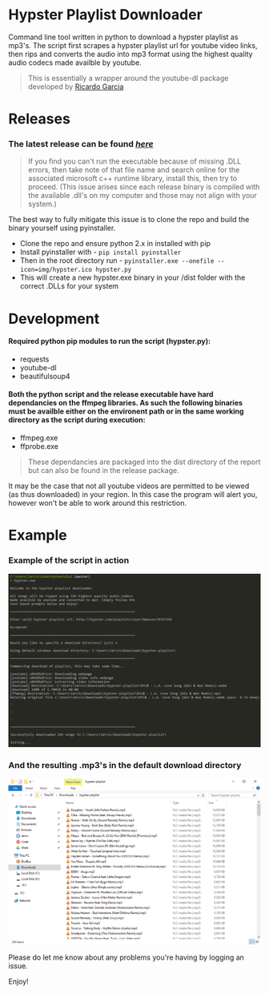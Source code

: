 # Hypster Playlist Downloader

 Command line tool written in python to download a hypster playlist as mp3's. The script first scrapes a hypster playlist url for youtube video links, then rips and converts the audio into mp3 format using the highest quality audio codecs made availble by youtube.

> This is essentially a wrapper around the youtube-dl package developed by [Ricardo Garcia](https://github.com/rg3) 

# Releases

### The latest release can be found ***[here](https://github.com/JarvisPrestidge/hypster-playlist-downloader/releases)***

> If you find you can't run the executable because of missing .DLL errors, then take note of that file name and search online for the associated microsoft c++ runtime library, install this, then try to proceed. (This issue arises since each release binary is compiled with the available .dll's on my computer and those may not align with your system.) 

The best way to fully mitigate this issue is to clone the repo and build the binary yourself using pyinstaller.

* Clone the repo and ensure python 2.x in installed with pip
* Install pyinstaller with - `pip install pyinstaller`
* Then in the root directory run - `pyinstaller.exe --onefile --icon=img/hypster.ico hypster.py`
* This will create a new hypster.exe binary in your /dist folder with the correct .DLLs for your system

# Development

#### Required python pip modules to run the script (hypster.py):
* requests
* youtube-dl
* beautifulsoup4

#### Both the python script and the release executable have hard dependancies on the ffmpeg libraries. As such the following binaries must be availble either on the environent path or in the same working directory as the script during execution:
* ffmpeg.exe
* ffprobe.exe

> These dependancies are packaged into the dist directory of the report but can also be found in the release package.

It may be the case that not all youtube videos are permitted to be viewed (as thus downloaded) in your region. In this case the program will alert you, however won't be able to work around this restriction.

# Example

### Example of the script in action

![Example use](img/script.png?raw=true)

### And the resulting .mp3's in the default download directory

![Example use](img/result.png?raw=true)

Please do let me know about any problems you're having by logging an issue.

Enjoy!